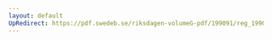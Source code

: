 ```yaml
---
layout: default
UpRedirect: https://pdf.swedeb.se/riksdagen-volumeG-pdf/199091/reg_199091/reg_199091_0563.pdf
---
```

